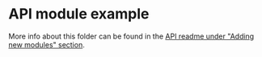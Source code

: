 # API module example

More info about this folder can be found in the [API readme under "Adding new modules" section](../api/README.md#adding-new-modules).
